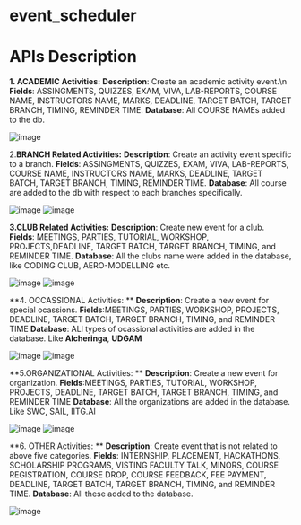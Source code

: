 # event_scheduler
# APIs Description




**1. ACADEMIC Activities:**
**Description**: Create an academic activity event.\n
**Fields**: ASSINGMENTS, QUIZZES, EXAM, VIVA, LAB-REPORTS, COURSE NAME, INSTRUCTORS NAME, MARKS, DEADLINE, TARGET BATCH, TARGET BRANCH, TIMING, REMINDER TIME.
**Database**: All COURSE NAMEs added to the db.


![image](https://user-images.githubusercontent.com/84286157/130612621-7dd05c7f-2ead-4775-95a1-94893dd4c3d5.png)








 2.**BRANCH Related Activities:** 
 **Description**: Create an activity event specific to a branch.
 **Fields**: ASSINGMENTS, QUIZZES, EXAM, VIVA, LAB-REPORTS, COURSE NAME, INSTRUCTORS NAME, MARKS, DEADLINE, TARGET BATCH, TARGET BRANCH, TIMING, REMINDER TIME.
 **Database**: All course are added to the db with respect to each branches specifically.
 

 
![image](https://user-images.githubusercontent.com/84286157/130613733-386bb2d4-dbdb-4a2b-a53f-f1c46f60065d.png)
![image](https://user-images.githubusercontent.com/84286157/130617046-9816045c-d2b1-4d47-ac4a-ef9a69e9d3a9.png) 








 **3.CLUB Related Activities:**
 **Description**: Create new event for a club.
 **Fields**: MEETINGS, PARTIES, TUTORIAL, WORKSHOP, PROJECTS,DEADLINE, TARGET BATCH, TARGET BRANCH, TIMING, and REMINDER TIME.
 **Database**: All the clubs name were added in the database, like CODING CLUB, AERO-MODELLING etc.
 

![image](https://user-images.githubusercontent.com/84286157/130614286-9f5f6285-ed3d-4768-bdac-d9ddffb772b5.png)
![image](https://user-images.githubusercontent.com/84286157/130614347-8f409e4a-d291-4734-8c0d-597722fc7da3.png)








**4. OCCASSIONAL Activities: **
**Description**: Create a new event for special ocassions.
**Fields**:MEETINGS, PARTIES, WORKSHOP, PROJECTS, DEADLINE, TARGET BATCH, TARGET BRANCH, TIMING, and REMINDER TIME
**Database**: ALl types of ocassional activities are added in the database. Like **Alcheringa**, **UDGAM**
 

![image](https://user-images.githubusercontent.com/84286157/130615002-a74164f7-9244-4da2-a9ea-dcf4e1b2a84e.png)
![image](https://user-images.githubusercontent.com/84286157/130615088-9b974d13-87d7-4745-8d51-90cfdee2c5c0.png)










**5.ORGANIZATIONAL Activities: **
**Description**:  Create a new event for organization.
**Fields**:MEETINGS, PARTIES, TUTORIAL, WORKSHOP, PROJECTS, DEADLINE, TARGET BATCH, TARGET BRANCH, TIMING, and REMINDER TIME
**Database**: All the organizations are added in the database. Like SWC, SAIL, IITG.AI


![image](https://user-images.githubusercontent.com/84286157/130615591-cca02da9-7f9c-4bd4-9f33-ee2762f5df55.png)
![image](https://user-images.githubusercontent.com/84286157/130615631-ebe65b87-6cf9-4ee6-aeb3-7fc22c8089d6.png)








 **6. OTHER Activities: **
 **Description**: Create event that is not related to above five categories.
 **Fields**: INTERNSHIP, PLACEMENT, HACKATHONS, SCHOLARSHIP PROGRAMS, VISTING FACULTY TALK, MINORS, COURSE REGISTRATION, COURSE DROP, COURSE FEEDBACK, FEE PAYMENT,  DEADLINE,                  TARGET BATCH, TARGET BRANCH, TIMING, and REMINDER TIME.
 **Database**: All these added to the database.


![image](https://user-images.githubusercontent.com/84286157/130616595-2ec52ae4-0aa2-4650-ac5b-db5e8f3abd55.png)


